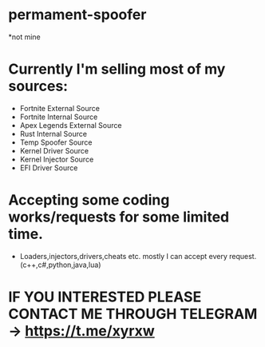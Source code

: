 # permament-spoofer
*not mine

# Currently I'm selling most of my sources:
  - Fortnite External Source
  - Fortnite Internal Source
  - Apex Legends External Source
  - Rust Internal Source
  - Temp Spoofer Source
  - Kernel Driver Source
  - Kernel Injector Source
  - EFI Driver Source

# Accepting some coding works/requests for some limited time.
  - Loaders,injectors,drivers,cheats etc. mostly I can accept every request. (c++,c#,python,java,lua)

# IF YOU INTERESTED PLEASE CONTACT ME THROUGH TELEGRAM -> https://t.me/xyrxw
